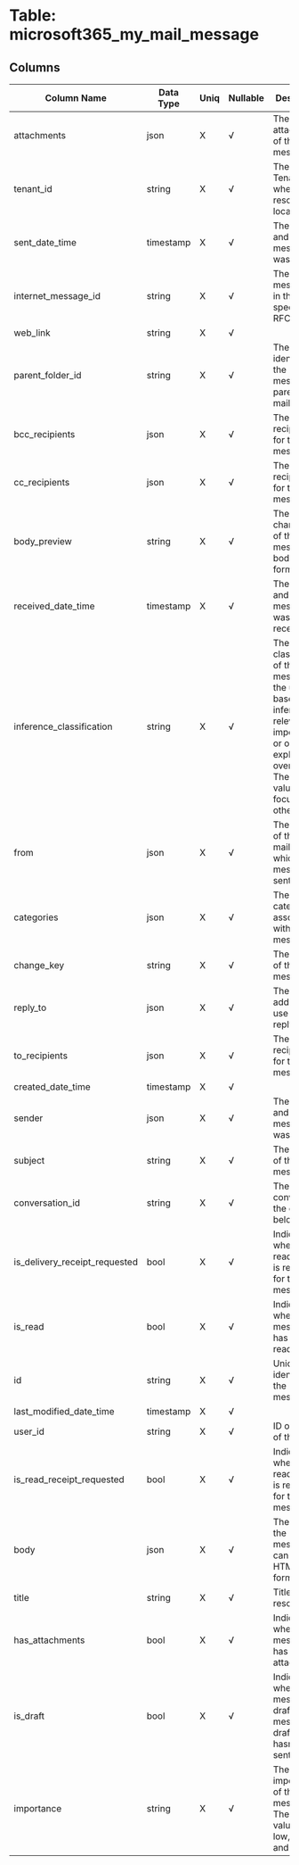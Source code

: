 # Table: microsoft365_my_mail_message

## Columns 

|  Column Name   |  Data Type  | Uniq | Nullable | Description | 
|  ----  | ----  | ----  | ----  | ---- | 
| attachments | json | X | √ | The attachments of the message. | 
| tenant_id | string | X | √ | The Azure Tenant ID where the resource is located. | 
| sent_date_time | timestamp | X | √ | The date and time the message was sent. | 
| internet_message_id | string | X | √ | The message ID in the format specified by RFC2822. | 
| web_link | string | X | √ |  | 
| parent_folder_id | string | X | √ | The unique identifier for the message's parent mailFolder. | 
| bcc_recipients | json | X | √ | The Bcc: recipients for the message. | 
| cc_recipients | json | X | √ | The Cc: recipients for the message. | 
| body_preview | string | X | √ | The first 255 characters of the message body in text format. | 
| received_date_time | timestamp | X | √ | The date and time the message was received. | 
| inference_classification | string | X | √ | The classification of the message for the user, based on inferred relevance or importance, or on an explicit override. The possible values are: focused or other. | 
| from | json | X | √ | The owner of the mailbox from which the message is sent. | 
| categories | json | X | √ | The categories associated with the message. | 
| change_key | string | X | √ | The version of the message. | 
| reply_to | json | X | √ | The email addresses to use when replying. | 
| to_recipients | json | X | √ | The To: recipients for the message. | 
| created_date_time | timestamp | X | √ |  | 
| sender | json | X | √ | The date and time the message was created. | 
| subject | string | X | √ | The subject of the message. | 
| conversation_id | string | X | √ | The ID of the conversation the email belongs to. | 
| is_delivery_receipt_requested | bool | X | √ | Indicates whether a read receipt is requested for the message. | 
| is_read | bool | X | √ | Indicates whether the message has been read. | 
| id | string | X | √ | Unique identifier for the message. | 
| last_modified_date_time | timestamp | X | √ |  | 
| user_id | string | X | √ | ID or email of the user. | 
| is_read_receipt_requested | bool | X | √ | Indicates whether a read receipt is requested for the message. | 
| body | json | X | √ | The body of the message. It can be in HTML or text format. | 
| title | string | X | √ | Title of the resource. | 
| has_attachments | bool | X | √ | Indicates whether the message has attachments. | 
| is_draft | bool | X | √ | Indicates whether the message is a draft. A message is a draft if it hasn't been sent yet. | 
| importance | string | X | √ | The importance of the message. The possible values are: low, normal, and high. | 


